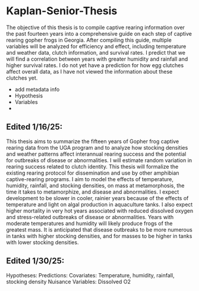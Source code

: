 # Kaplan-Senior-Thesis
The objective of this thesis is to compile captive rearing information over the past fourteen years into a comprehensive guide on each step of captive rearing gopher frogs in Georgia. After compiling this guide, multiple variables will be analyzed for efficiency and effect, including temperature and weather data, clutch information, and survival rates. I predict that we will find a correlation between years with greater humidity and rainfall and higher survival rates. I do not yet have a prediction for how egg clutches affect overall data, as I have not viewed the information about these clutches yet.
- add metadata info
- Hypothesis
- Variables
- 
## Edited 1/16/25:
This thesis aims to summarize the fifteen years of Gopher frog captive rearing data from the UGA program and to analyze how stocking densities and weather patterns affect interannual rearing success and the potential for outbreaks of disease or abnormalities. I will estimate random variation in rearing success related to clutch identity. This thesis will formalize the existing rearing protocol for dissemination and use by other amphibian captive-rearing programs. I aim to model the effects of temperature, humidity, rainfall, and stocking densities, on mass at metamorphosis, the time it takes to metamorphize, and disease and abnormalities. I expect development to be slower in cooler, rainier years because of the effects of temperature and light on algal production in aquaculture tanks. I also expect higher mortality in very hot years associated with reduced dissolved oxygen and stress-related outbreaks of disease or abnormalities. Years with moderate temperatures and humidity will likely produce frogs of the greatest mass. It is anticipated that disease outbreaks to be more numerous in tanks with higher stocking densities, and for masses to be higher in tanks with lower stocking densities.
## Edited 1/30/25:
Hypotheses:
Predictions:
Covariates: Temperature, humidity, rainfall, stocking density
Nuisance Variables: Dissolved O2
